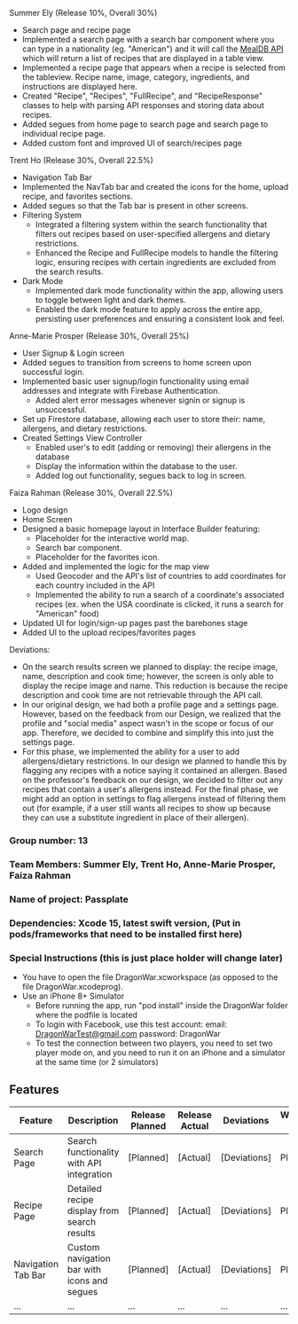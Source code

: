 Summer Ely (Release 10%, Overall 30%)
- Search page and recipe page
- Implemented a search page with a search bar component where you can type in a nationality (eg. "American") and it will call the [MealDB API](https://www.themealdb.com/api.php) which will return a list of recipes that are displayed in a table view.
- Implemented a recipe page that appears when a recipe is selected from the tableview. Recipe name, image, category, ingredients, and instructions are displayed here.
- Created "Recipe", "Recipes", "FullRecipe", and "RecipeResponse" classes to help with parsing API responses and storing data about recipes. 
- Added segues from home page to search page and search page to individual recipe page.
- Added custom font and improved UI of search/recipes page

Trent Ho (Release 30%, Overall 22.5%)
- Navigation Tab Bar
- Implemented the NavTab bar and created the icons for the home, upload recipe, and favorites sections.
- Added segues so that the Tab bar is present in other screens.
- Filtering System
  - Integrated a filtering system within the search functionality that filters out recipes based on user-specified allergens and dietary restrictions.
  - Enhanced the Recipe and FullRecipe models to handle the filtering logic, ensuring recipes with certain ingredients are excluded from the search results.
- Dark Mode
  - Implemented dark mode functionality within the app, allowing users to toggle between light and dark themes.
  - Enabled the dark mode feature to apply across the entire app, persisting user preferences and ensuring a consistent look and feel.

Anne-Marie Prosper (Release 30%, Overall 25%)
- User Signup & Login screen
- Added segues to transition from screens to home screen upon successful login.
- Implemented basic user signup/login functionality using email addresses and integrate with Firebase Authentication.
  - Added alert error messages whenever signin or signup is unsuccessful.
- Set up Firestore database, allowing each user to store their: name, allergens, and dietary restrictions.
- Created Settings View Controller 
  - Enabled user's to edit (adding or removing) their allergens in the database
  - Display the information within the database to the user.
  - Added log out functionality, segues back to log in screen.

Faiza Rahman (Release 30%, Overall 22.5%)
- Logo design
- Home Screen
- Designed a basic homepage layout in Interface Builder featuring:
  - Placeholder for the interactive world map.
  - Search bar component.
  - Placeholder for the favorites icon.
- Added and implemented the logic for the map view
  - Used Geocoder and the API's list of countries to add coordinates for each country included in the API
  - Implemented the ability to run a search of a coordinate's associated recipes (ex. when the USA coordinate is clicked, it runs a search for "American" food)
- Updated UI for login/sign-up pages past the barebones stage
- Added UI to the upload recipes/favorites pages


Deviations:
- On the search results screen we planned to display: the recipe image, name, description and cook time; however, the screen is only able to display the recipe image and name. This reduction is because the recipe description and cook time are not retrievable through the API call.
- In our original design, we had both a profile page and a settings page. However, based on the feedback from our Design, we realized that the profile and "social media" aspect wasn't in the scope or focus of our app. Therefore, we decided to combine and simplify this into just the settings page.
- For this phase, we implemented the ability for a user to add allergens/dietary restrictions. In our design we planned to handle this by flagging any recipes with a notice saying it contained an allergen. Based on the professor's feedback on our design, we decided to filter out any recipes that contain a user's allergens instead. For the final phase, we might add an option in settings to flag allergens instead of filtering them out (for example, if a user still wants all recipes to show up because they can use a substitute ingredient in place of their allergen). 

### Group number: 13
### Team Members: Summer Ely, Trent Ho, Anne-Marie Prosper, Faiza Rahman
### Name of project: Passplate
### Dependencies: Xcode 15, latest swift version, (Put in pods/frameworks that need to be installed first here)

### Special Instructions (this is just place holder will change later)
* You have to open the file DragonWar.xcworkspace (as opposed to the file
DragonWar.xcodeprog).
* Use an iPhone 8+ Simulator
  *  Before running the app, run "pod install" inside the DragonWar folder where the podfile is located
  * To login with Facebook, use this test account: email: DragonWarTest@gmail.com password: DragonWar
  *  To test the connection between two players, you need to set two player mode on, and you need to run it on an iPhone and a simulator at the same time (or 2 simulators)


## Features

| Feature              | Description                                           | Release Planned | Release Actual | Deviations                 | Who/Percentage Worked on                |
|----------------------|-------------------------------------------------------|-----------------|----------------|----------------------------|-----------------------------------------|
| Search Page          | Search functionality with API integration             | [Planned]       | [Actual]       | [Deviations]               | Place holder   |
| Recipe Page          | Detailed recipe display from search results           | [Planned]       | [Actual]       | [Deviations]               | Place holder   |
| Navigation Tab Bar   | Custom navigation bar with icons and segues           | [Planned]       | [Actual]       | [Deviations]               | Place holder   |
| ...                  | ...                                                   | ...             | ...            | ...                        | ...                                     |
